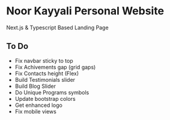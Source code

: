 # Noor Kayyali Personal Website

Next.js & Typescript Based Landing Page

## To Do

- Fix navbar sticky to top
- Fix Achivements gap (grid gaps)
- Fix Contacts height (Flex)
- Build Testimonials slider
- Build Blog Slider
- Do Unique Programs symbols
- Update bootstrap colors
- Get enhanced logo
- Fix mobile views
